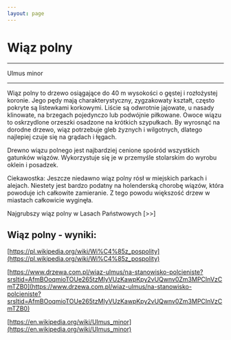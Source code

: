 ```yaml
---
layout: page
---
```


# Wiąz polny

---
Ulmus minor

---
Wiąz polny to drzewo osiągające do 40 m wysokości o gęstej i rozłożystej koronie. Jego pędy mają charakterystyczny, zygzakowaty kształt, często pokryte są listewkami korkowymi. Liście są odwrotnie jajowate, u nasady klinowate, na brzegach pojedynczo lub podwójnie piłkowane. Owoce wiązu to oskrzydlone orzeszki osadzone na krótkich szypułkach. By wyrosnąć na dorodne drzewo, wiąz potrzebuje gleb żyznych i wilgotnych, dlatego najlepiej czuje się na grądach i łęgach.

Drewno wiązu polnego jest najbardziej cenione spośród wszystkich gatunków wiązów. Wykorzystuje się je w przemyśle stolarskim do wyrobu oklein i posadzek.

Ciekawostka: Jeszcze niedawno wiąz polny rósł w miejskich parkach i alejach. Niestety jest bardzo podatny na holenderską chorobę wiązów, która powoduje ich całkowite zamieranie. Z tego powodu większość drzew w miastach całkowicie wyginęła.

Najgrubszy wiąz polny w Lasach Państwowych [>>]

## Wiąz polny - wyniki:
[https://pl.wikipedia.org/wiki/Wi%C4%85z_pospolity](https://pl.wikipedia.org/wiki/Wi%C4%85z_pospolity)

[https://www.drzewa.com.pl/wiaz-ulmus/na-stanowisko-polcieniste?srsltid=AfmBOoqmioTOUe265tzMlyVUzKawpKpy2vUQwnv0Zm3MPCInVzCmTZB0](https://www.drzewa.com.pl/wiaz-ulmus/na-stanowisko-polcieniste?srsltid=AfmBOoqmioTOUe265tzMlyVUzKawpKpy2vUQwnv0Zm3MPCInVzCmTZB0)

[https://en.wikipedia.org/wiki/Ulmus_minor](https://en.wikipedia.org/wiki/Ulmus_minor)


